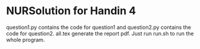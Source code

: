 # NURSolution for Handin 4
question1.py contains the code for question1 and question2.py contains the code for question2.
all.tex generate the report pdf.
Just run run.sh to run the whole program.
